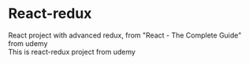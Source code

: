# React-redux
React project with advanced redux, from "React - The Complete Guide" from udemy </br>
This is react-redux project from udemy </br>
